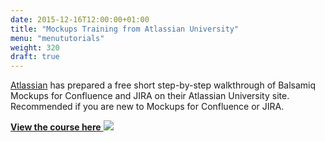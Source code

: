 ```yaml
---
date: 2015-12-16T12:00:00+01:00
title: "Mockups Training from Atlassian University"
menu: "menututorials"
weight: 320
draft: true
---
```


[Atlassian](https://www.atlassian.com/) has prepared a free short step-by-step walkthrough of Balsamiq Mockups for Confluence and JIRA on their Atlassian University site. Recommended if you are new to Mockups for Confluence or JIRA.

[**View the course here**
![](https://media.balsamiq.com/img/support/tutorials/atlassianu/atlassian-u.png)](https://university.atlassian.com/uac/2.0/courses/marketplace/balsamiq/v2)